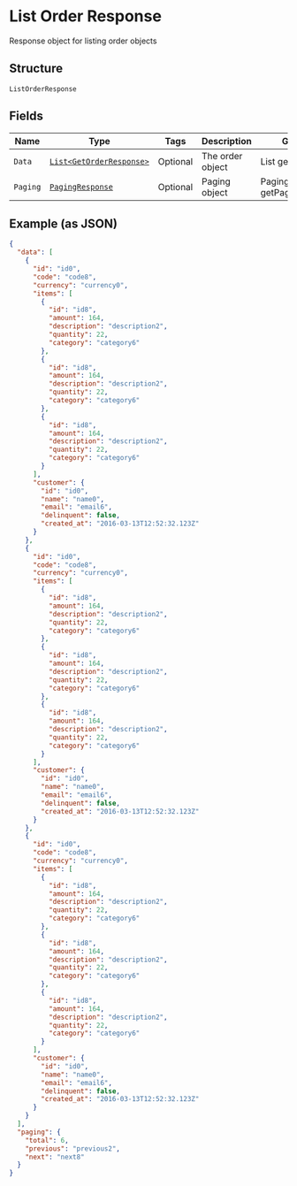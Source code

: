 
# List Order Response

Response object for listing order objects

## Structure

`ListOrderResponse`

## Fields

| Name | Type | Tags | Description | Getter | Setter |
|  --- | --- | --- | --- | --- | --- |
| `Data` | [`List<GetOrderResponse>`](../../doc/models/get-order-response.md) | Optional | The order object | List<GetOrderResponse> getData() | setData(List<GetOrderResponse> data) |
| `Paging` | [`PagingResponse`](../../doc/models/paging-response.md) | Optional | Paging object | PagingResponse getPaging() | setPaging(PagingResponse paging) |

## Example (as JSON)

```json
{
  "data": [
    {
      "id": "id0",
      "code": "code8",
      "currency": "currency0",
      "items": [
        {
          "id": "id8",
          "amount": 164,
          "description": "description2",
          "quantity": 22,
          "category": "category6"
        },
        {
          "id": "id8",
          "amount": 164,
          "description": "description2",
          "quantity": 22,
          "category": "category6"
        },
        {
          "id": "id8",
          "amount": 164,
          "description": "description2",
          "quantity": 22,
          "category": "category6"
        }
      ],
      "customer": {
        "id": "id0",
        "name": "name0",
        "email": "email6",
        "delinquent": false,
        "created_at": "2016-03-13T12:52:32.123Z"
      }
    },
    {
      "id": "id0",
      "code": "code8",
      "currency": "currency0",
      "items": [
        {
          "id": "id8",
          "amount": 164,
          "description": "description2",
          "quantity": 22,
          "category": "category6"
        },
        {
          "id": "id8",
          "amount": 164,
          "description": "description2",
          "quantity": 22,
          "category": "category6"
        },
        {
          "id": "id8",
          "amount": 164,
          "description": "description2",
          "quantity": 22,
          "category": "category6"
        }
      ],
      "customer": {
        "id": "id0",
        "name": "name0",
        "email": "email6",
        "delinquent": false,
        "created_at": "2016-03-13T12:52:32.123Z"
      }
    },
    {
      "id": "id0",
      "code": "code8",
      "currency": "currency0",
      "items": [
        {
          "id": "id8",
          "amount": 164,
          "description": "description2",
          "quantity": 22,
          "category": "category6"
        },
        {
          "id": "id8",
          "amount": 164,
          "description": "description2",
          "quantity": 22,
          "category": "category6"
        },
        {
          "id": "id8",
          "amount": 164,
          "description": "description2",
          "quantity": 22,
          "category": "category6"
        }
      ],
      "customer": {
        "id": "id0",
        "name": "name0",
        "email": "email6",
        "delinquent": false,
        "created_at": "2016-03-13T12:52:32.123Z"
      }
    }
  ],
  "paging": {
    "total": 6,
    "previous": "previous2",
    "next": "next8"
  }
}
```

